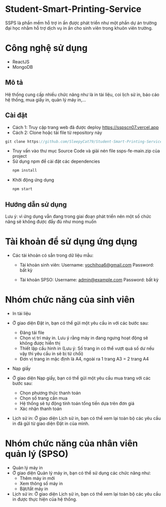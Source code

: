 # Student-Smart-Printing-Service
SSPS là phần mềm hỗ trợ in ấn được phát triển như một phần dự án trường đại học nhằm hỗ trợ dịch vụ in ấn cho sinh viên trong khuôn viên trường.

# Công nghệ sử dụng
+ ReactJS
+ MongoDB

## Mô tả
Hệ thống cung cấp nhiều chức năng như là in tài liệu, coi lịch sử in, báo cáo hệ thống, mua giấy in, quản lý máy in,...

## Cài đặt
+ Cách 1: Truy cập trang web đã được deploy https://sspscn07.vercel.app 
+ Cách 2: Clone hoặc tải file từ repository này
```c
git clone https://github.com/SleepyCat79/Student-Smart-Printing-Service.git
```
+ Truy vấn vào thư mục Source Code và giải nén file ssps-fe-main.zip của project
+ Sử dụng npm để cài đặt các dependencies
    ```c
    npm install
    ```
+ Khởi động ứng dụng
    ```c
    npm start
    ```

## Hướng dẫn sử dụng
Lưu ý: vì ứng dụng vẫn đang trong giai đoạn phát triển nên một số chức năng sẽ không được đầy đủ như mong muốn
# Tài khoản để sử dụng ứng dụng

+ Các tài khoản có sẵn trong dữ liệu mẫu:
    + Tài khoản sinh viên:
        Username: vochihoa6@gmail.com
        Password: bất kỳ

    + Tài khoản SPSO:
        Username: admin@example.com
        Password: bất kỳ

# Nhóm chức năng của sinh viên
+ In tài liệu
+ Ở giao diện Đặt in, bạn có thể gửi một yêu cầu in với các bước sau:
    + Đăng tải file
    + Chọn vị trí máy in. Lưu ý rằng máy in đang ngưng hoạt động sẽ không được hiển thị
    + Thiết lập cấu hình in (Lưu ý: Số trang in có thể vượt quá số dư nếu vậy thì yêu cầu in sẽ bị từ chối)
    + Đơn vị trang in mặc định là A4, ngoài ra 1 trang A3 = 2 trang A4

+ Nạp giấy
+ Ở giao diện Nạp giấy, bạn có thể gửi một yêu cầu mua trang với các bước sau:
    + Chọn phương thức thanh toán
    + Chọn số trang cần mua
    + Hệ thống sẽ tự động tính toán tổng tiền dựa trên đơn giá
    + Xác nhận thanh toán
+ Lịch sử in: Ở giao diện Lịch sử in, bạn có thể xem lại toàn bộ các yêu cầu in đã gửi từ giao diện Đặt in của mình.

# Nhóm chức năng của nhân viên quản lý (SPSO)
+ Quản lý máy in
+ Ở giao diện Quản lý máy in, bạn có thể sử dụng các chức năng như:
    + Thêm máy in mới
    + Xem thông số máy in
    + Bật/tắt máy in
+ Lịch sử in: Ở giao diện Lịch sử in, bạn có thể xem lại toàn bộ các yêu cầu in được thực hiện của hệ thống.